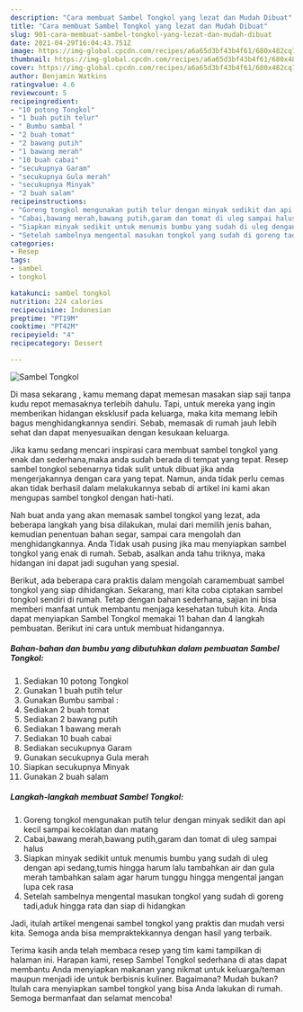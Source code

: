 ```yaml
---
description: "Cara membuat Sambel Tongkol yang lezat dan Mudah Dibuat"
title: "Cara membuat Sambel Tongkol yang lezat dan Mudah Dibuat"
slug: 901-cara-membuat-sambel-tongkol-yang-lezat-dan-mudah-dibuat
date: 2021-04-29T16:04:43.751Z
image: https://img-global.cpcdn.com/recipes/a6a65d3bf43b4f61/680x482cq70/sambel-tongkol-foto-resep-utama.jpg
thumbnail: https://img-global.cpcdn.com/recipes/a6a65d3bf43b4f61/680x482cq70/sambel-tongkol-foto-resep-utama.jpg
cover: https://img-global.cpcdn.com/recipes/a6a65d3bf43b4f61/680x482cq70/sambel-tongkol-foto-resep-utama.jpg
author: Benjamin Watkins
ratingvalue: 4.6
reviewcount: 5
recipeingredient:
- "10 potong Tongkol"
- "1 buah putih telur"
- " Bumbu sambal "
- "2 buah tomat"
- "2 bawang putih"
- "1 bawang merah"
- "10 buah cabai"
- "secukupnya Garam"
- "secukupnya Gula merah"
- "secukupnya Minyak"
- "2 buah salam"
recipeinstructions:
- "Goreng tongkol mengunakan putih telur dengan minyak sedikit dan api kecil sampai kecoklatan dan matang"
- "Cabai,bawang merah,bawang putih,garam dan tomat di uleg sampai halus"
- "Siapkan minyak sedikit untuk menumis bumbu yang sudah di uleg dengan api sedang,tumis hingga harum lalu tambahkan air dan gula merah tambahkan salam agar harum tunggu hingga mengental jangan lupa cek rasa"
- "Setelah sambelnya mengental masukan tongkol yang sudah di goreng tadi,aduk hingga rata dan siap di hidangkan"
categories:
- Resep
tags:
- sambel
- tongkol

katakunci: sambel tongkol 
nutrition: 224 calories
recipecuisine: Indonesian
preptime: "PT19M"
cooktime: "PT42M"
recipeyield: "4"
recipecategory: Dessert

---
```



![Sambel Tongkol](https://img-global.cpcdn.com/recipes/a6a65d3bf43b4f61/680x482cq70/sambel-tongkol-foto-resep-utama.jpg)

Di masa  sekarang , kamu memang dapat memesan masakan siap saji tanpa kudu repot memasaknya terlebih dahulu. Tapi, untuk mereka yang ingin memberikan hidangan eksklusif pada keluarga, maka kita memang lebih bagus menghidangkannya sendiri. Sebab, memasak di rumah jauh lebih sehat dan dapat menyesuaikan dengan kesukaan keluarga.

Jika kamu sedang mencari inspirasi cara membuat sambel tongkol yang enak dan sederhana,maka anda sudah berada di tempat yang tepat. Resep sambel tongkol  sebenarnya tidak sulit untuk dibuat jika anda mengerjakannya dengan cara yang tepat. Namun, anda tidak perlu cemas akan tidak berhasil dalam melakukannya 
sebab di artikel ini kami akan mengupas sambel tongkol dengan hati-hati.  



Nah buat anda yang akan memasak sambel tongkol yang lezat, ada beberapa langkah yang bisa dilakukan, mulai dari memilih jenis bahan, kemudian penentuan bahan segar, sampai cara mengolah dan menghidangkannya. Anda Tidak usah pusing jika mau menyiapkan sambel tongkol yang enak di rumah. Sebab, asalkan anda  tahu triknya, maka hidangan ini dapat jadi suguhan yang spesial.

Berikut, ada beberapa cara praktis  dalam mengolah caramembuat sambel tongkol yang siap dihidangkan. Sekarang, mari kita coba ciptakan sambel tongkol sendiri di rumah. Tetap dengan bahan sederhana, sajian ini bisa memberi manfaat untuk membantu menjaga kesehatan tubuh kita. Anda dapat menyiapkan Sambel Tongkol memakai 11 bahan dan 4 langkah pembuatan. Berikut ini cara untuk membuat hidangannya.

<!--inarticleads1-->

##### Bahan-bahan dan bumbu yang dibutuhkan dalam pembuatan Sambel Tongkol:

1. Sediakan 10 potong Tongkol
1. Gunakan 1 buah putih telur
1. Gunakan  Bumbu sambal :
1. Sediakan 2 buah tomat
1. Sediakan 2 bawang putih
1. Sediakan 1 bawang merah
1. Sediakan 10 buah cabai
1. Sediakan secukupnya Garam
1. Gunakan secukupnya Gula merah
1. Siapkan secukupnya Minyak
1. Gunakan 2 buah salam




<!--inarticleads2-->

##### Langkah-langkah membuat Sambel Tongkol:

1. Goreng tongkol mengunakan putih telur dengan minyak sedikit dan api kecil sampai kecoklatan dan matang
1. Cabai,bawang merah,bawang putih,garam dan tomat di uleg sampai halus
1. Siapkan minyak sedikit untuk menumis bumbu yang sudah di uleg dengan api sedang,tumis hingga harum lalu tambahkan air dan gula merah tambahkan salam agar harum tunggu hingga mengental jangan lupa cek rasa
1. Setelah sambelnya mengental masukan tongkol yang sudah di goreng tadi,aduk hingga rata dan siap di hidangkan




Jadi, itulah artikel mengenai  sambel tongkol  yang praktis dan mudah versi kita. Semoga anda bisa mempraktekkannya dengan hasil yang terbaik. 

Terima kasih anda telah membaca resep yang tim kami tampilkan di halaman ini. Harapan kami, resep  Sambel Tongkol sederhana di atas dapat membantu Anda menyiapkan makanan yang nikmat untuk keluarga/teman maupun menjadi ide untuk berbisnis kuliner. Bagaimana? Mudah bukan? Itulah cara menyiapkan sambel tongkol yang bisa Anda lakukan di rumah. Semoga bermanfaat dan selamat mencoba!

